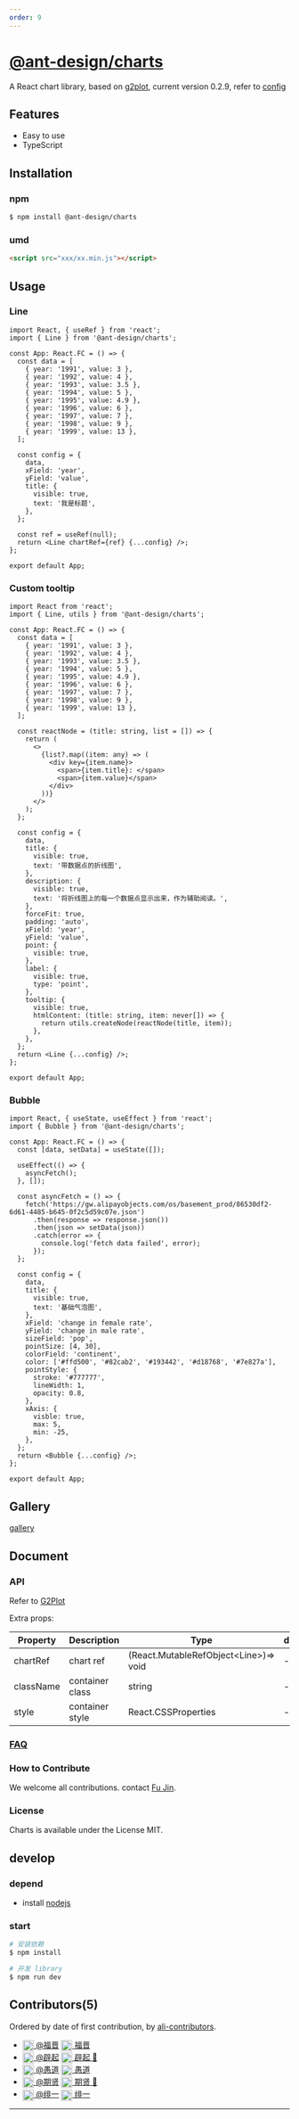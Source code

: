```yaml
---
order: 9
---
```


# [@ant-design/charts](https://bigfish.antfin-inc.comhttps://bigfish.antfin-inc.com/component-doc/@ant-design/charts)

A React chart library, based on [g2plot](https://antv-g2plot.gitee.io/zh), current version 0.2.9, refer to [config](https://g2plot.antv.vision/zh/docs/manual/introduction)

## Features

- Easy to use
- TypeScript

## Installation

### npm

```bash | pure
$ npm install @ant-design/charts
```

### umd

```html  | pure
<script src="xxx/xx.min.js"></script>
```

## Usage

### Line

```tsx
import React, { useRef } from 'react';
import { Line } from '@ant-design/charts';

const App: React.FC = () => {
  const data = [
    { year: '1991', value: 3 },
    { year: '1992', value: 4 },
    { year: '1993', value: 3.5 },
    { year: '1994', value: 5 },
    { year: '1995', value: 4.9 },
    { year: '1996', value: 6 },
    { year: '1997', value: 7 },
    { year: '1998', value: 9 },
    { year: '1999', value: 13 },
  ];

  const config = {
    data,
    xField: 'year',
    yField: 'value',
    title: {
      visible: true,
      text: '我是标题',
    },
  };

  const ref = useRef(null);
  return <Line chartRef={ref} {...config} />;
};

export default App;
```

### Custom tooltip

```tsx
import React from 'react';
import { Line, utils } from '@ant-design/charts';

const App: React.FC = () => {
  const data = [
    { year: '1991', value: 3 },
    { year: '1992', value: 4 },
    { year: '1993', value: 3.5 },
    { year: '1994', value: 5 },
    { year: '1995', value: 4.9 },
    { year: '1996', value: 6 },
    { year: '1997', value: 7 },
    { year: '1998', value: 9 },
    { year: '1999', value: 13 },
  ];

  const reactNode = (title: string, list = []) => {
    return (
      <>
        {list?.map((item: any) => (
          <div key={item.name}>
            <span>{item.title}: </span>
            <span>{item.value}</span>
          </div>
        ))}
      </>
    );
  };

  const config = {
    data,
    title: {
      visible: true,
      text: '带数据点的折线图',
    },
    description: {
      visible: true,
      text: '将折线图上的每一个数据点显示出来，作为辅助阅读。',
    },
    forceFit: true,
    padding: 'auto',
    xField: 'year',
    yField: 'value',
    point: {
      visible: true,
    },
    label: {
      visible: true,
      type: 'point',
    },
    tooltip: {
      visible: true,
      htmlContent: (title: string, item: never[]) => {
        return utils.createNode(reactNode(title, item));
      },
    },
  };
  return <Line {...config} />;
};

export default App;
```

### Bubble

```tsx
import React, { useState, useEffect } from 'react';
import { Bubble } from '@ant-design/charts';

const App: React.FC = () => {
  const [data, setData] = useState([]);

  useEffect(() => {
    asyncFetch();
  }, []);

  const asyncFetch = () => {
    fetch('https://gw.alipayobjects.com/os/basement_prod/86530df2-6d61-4485-b645-0f2c5d59c07e.json')
      .then(response => response.json())
      .then(json => setData(json))
      .catch(error => {
        console.log('fetch data failed', error);
      });
  };

  const config = {
    data,
    title: {
      visible: true,
      text: '基础气泡图',
    },
    xField: 'change in female rate',
    yField: 'change in male rate',
    sizeField: 'pop',
    pointSize: [4, 30],
    colorField: 'continent',
    color: ['#ffd500', '#82cab2', '#193442', '#d18768', '#7e827a'],
    pointStyle: {
      stroke: '#777777',
      lineWidth: 1,
      opacity: 0.8,
    },
    xAxis: {
      visble: true,
      max: 5,
      min: -25,
    },
  };
  return <Bubble {...config} />;
};

export default App;
```

## Gallery

[gallery](https://g2plot.antv.vision/zh/examples/gallery)

## Document

### API

Refer to [G2Plot](https://g2plot.antv.vision/zh/docs/manual/general-config)

Extra props:

| Property  | Description     | Type                                        | defaultValue |
| --------- | --------------- | ------------------------------------------- | ------------ |
| chartRef  | chart ref       | (React.MutableRefObject&lt;Line&gt;)=> void | -            |
| className | container class | string                                      | -            |
| style     | container style | React.CSSProperties                         | -            |

### [FAQ](http://gitlab.alipay-inc.com/tech-ui/charts/issues)

### How to Contribute

We welcome all contributions. contact [Fu Jin](https://yuque.antfin-inc.com/liufu.lf).

### License

Charts is available under the License MIT.

## develop

### depend

- install [nodejs](https://nodejs.org/en/)

### start

```bash  | pure
# 安装依赖
$ npm install

# 开发 library
$ npm run dev
```

## Contributors(5)

Ordered by date of first contribution, by [ali-contributors](https://gitlab.alibaba-inc.com/node/ali-contributors).

- <a target="_blank" href="https://work.alibaba-inc.com/work/u/206791"><img style="vertical-align: middle;" width="20" src="https://work.alibaba-inc.com/photo/206791.40x40.xz.jpg"> @福晋</a> <a target="_blank" href="dingtalk://dingtalkclient/action/sendmsg?dingtalk_id=x3qyp7i"><img style="vertical-align: middle;" width="20" src="https://img.alicdn.com/tfs/TB18HtyiyqAXuNjy1XdXXaYcVXa-24-24.svg"> 福晋</a>
- <a target="_blank" href="https://work.alibaba-inc.com/work/u/197256"><img style="vertical-align: middle;" width="20" src="https://work.alibaba-inc.com/photo/197256.40x40.xz.jpg"> @辟起</a> <a target="_blank" href="dingtalk://dingtalkclient/action/sendmsg?dingtalk_id=wuzoh5u"><img style="vertical-align: middle;" width="20" src="https://img.alicdn.com/tfs/TB18HtyiyqAXuNjy1XdXXaYcVXa-24-24.svg"> 辟起 🍑</a>
- <a target="_blank" href="https://work.alibaba-inc.com/work/u/138591"><img style="vertical-align: middle;" width="20" src="https://work.alibaba-inc.com/photo/138591.40x40.xz.jpg"> @愚道</a> <a target="_blank" href="dingtalk://dingtalkclient/action/sendmsg?dingtalk_id=yutingzhao1991"><img style="vertical-align: middle;" width="20" src="https://img.alicdn.com/tfs/TB18HtyiyqAXuNjy1XdXXaYcVXa-24-24.svg"> 愚道</a>
- <a target="_blank" href="https://work.alibaba-inc.com/work/u/159252"><img style="vertical-align: middle;" width="20" src="https://work.alibaba-inc.com/photo/159252.40x40.xz.jpg"> @期贤</a> <a target="_blank" href="dingtalk://dingtalkclient/action/sendmsg?dingtalk_id=zzo4dlq"><img style="vertical-align: middle;" width="20" src="https://img.alicdn.com/tfs/TB18HtyiyqAXuNjy1XdXXaYcVXa-24-24.svg"> 期贤 🙏</a>
- <a target="_blank" href="https://work.alibaba-inc.com/work/u/85225"><img style="vertical-align: middle;" width="20" src="https://work.alibaba-inc.com/photo/85225.40x40.xz.jpg"> @绯一</a> <a target="_blank" href="dingtalk://dingtalkclient/action/sendmsg?dingtalk_id=qpfulnc"><img style="vertical-align: middle;" width="20" src="https://img.alicdn.com/tfs/TB18HtyiyqAXuNjy1XdXXaYcVXa-24-24.svg"> 绯一</a>

---
